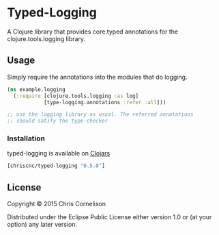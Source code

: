 # Typed-Logging

A Clojure library that provides core.typed annotations for the clojure.tools.logging library.

## Usage

Simply require the annotations into the modules that do logging.

```clojure
(ns example.logging
  (:require [clojure.tools.logging :as log]
            [type-logging.annotations :refer :all]))

;; use the logging library as usual. The referred annotations
;; should satify the type-checker
```

### Installation

typed-logging is available on [Clojars](https://clojars.org/chriscnc/typed-logging)

```clojure
[chriscnc/typed-logging "0.5.0"]
```

## License

Copyright © 2015 Chris Cornelison

Distributed under the Eclipse Public License either version 1.0 or (at
your option) any later version.
